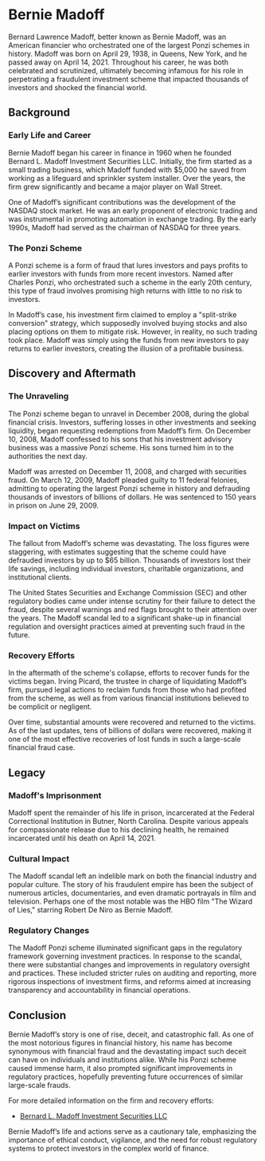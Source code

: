 # Bernie Madoff

Bernard Lawrence Madoff, better known as Bernie Madoff, was an American financier who orchestrated one of the largest Ponzi schemes in history. Madoff was born on April 29, 1938, in Queens, New York, and he passed away on April 14, 2021. Throughout his career, he was both celebrated and scrutinized, ultimately becoming infamous for his role in perpetrating a fraudulent investment scheme that impacted thousands of investors and shocked the financial world.

## Background

### Early Life and Career
Bernie Madoff began his career in finance in 1960 when he founded Bernard L. Madoff Investment Securities LLC. Initially, the firm started as a small trading business, which Madoff funded with $5,000 he saved from working as a lifeguard and sprinkler system installer. Over the years, the firm grew significantly and became a major player on Wall Street.

One of Madoff’s significant contributions was the development of the NASDAQ stock market. He was an early proponent of electronic trading and was instrumental in promoting automation in exchange trading. By the early 1990s, Madoff had served as the chairman of NASDAQ for three years.

### The Ponzi Scheme
A Ponzi scheme is a form of fraud that lures investors and pays profits to earlier investors with funds from more recent investors. Named after Charles Ponzi, who orchestrated such a scheme in the early 20th century, this type of fraud involves promising high returns with little to no risk to investors.

In Madoff’s case, his investment firm claimed to employ a "split-strike conversion" strategy, which supposedly involved buying stocks and also placing options on them to mitigate risk. However, in reality, no such trading took place. Madoff was simply using the funds from new investors to pay returns to earlier investors, creating the illusion of a profitable business.

## Discovery and Aftermath

### The Unraveling
The Ponzi scheme began to unravel in December 2008, during the global financial crisis. Investors, suffering losses in other investments and seeking liquidity, began requesting redemptions from Madoff’s firm. On December 10, 2008, Madoff confessed to his sons that his investment advisory business was a massive Ponzi scheme. His sons turned him in to the authorities the next day. 

Madoff was arrested on December 11, 2008, and charged with securities fraud. On March 12, 2009, Madoff pleaded guilty to 11 federal felonies, admitting to operating the largest Ponzi scheme in history and defrauding thousands of investors of billions of dollars. He was sentenced to 150 years in prison on June 29, 2009.

### Impact on Victims
The fallout from Madoff’s scheme was devastating. The loss figures were staggering, with estimates suggesting that the scheme could have defrauded investors by up to $65 billion. Thousands of investors lost their life savings, including individual investors, charitable organizations, and institutional clients.

The United States Securities and Exchange Commission (SEC) and other regulatory bodies came under intense scrutiny for their failure to detect the fraud, despite several warnings and red flags brought to their attention over the years. The Madoff scandal led to a significant shake-up in financial regulation and oversight practices aimed at preventing such fraud in the future.

### Recovery Efforts
In the aftermath of the scheme's collapse, efforts to recover funds for the victims began. Irving Picard, the trustee in charge of liquidating Madoff’s firm, pursued legal actions to reclaim funds from those who had profited from the scheme, as well as from various financial institutions believed to be complicit or negligent.

Over time, substantial amounts were recovered and returned to the victims. As of the last updates, tens of billions of dollars were recovered, making it one of the most effective recoveries of lost funds in such a large-scale financial fraud case.

## Legacy

### Madoff's Imprisonment
Madoff spent the remainder of his life in prison, incarcerated at the Federal Correctional Institution in Butner, North Carolina. Despite various appeals for compassionate release due to his declining health, he remained incarcerated until his death on April 14, 2021.

### Cultural Impact
The Madoff scandal left an indelible mark on both the financial industry and popular culture. The story of his fraudulent empire has been the subject of numerous articles, documentaries, and even dramatic portrayals in film and television. Perhaps one of the most notable was the HBO film "The Wizard of Lies," starring Robert De Niro as Bernie Madoff.

### Regulatory Changes
The Madoff Ponzi scheme illuminated significant gaps in the regulatory framework governing investment practices. In response to the scandal, there were substantial changes and improvements in regulatory oversight and practices. These included stricter rules on auditing and reporting, more rigorous inspections of investment firms, and reforms aimed at increasing transparency and accountability in financial operations.

## Conclusion
Bernie Madoff’s story is one of rise, deceit, and catastrophic fall. As one of the most notorious figures in financial history, his name has become synonymous with financial fraud and the devastating impact such deceit can have on individuals and institutions alike. While his Ponzi scheme caused immense harm, it also prompted significant improvements in regulatory practices, hopefully preventing future occurrences of similar large-scale frauds.

For more detailed information on the firm and recovery efforts:
- [Bernard L. Madoff Investment Securities LLC](http://www.madofftrustee.com)

Bernie Madoff’s life and actions serve as a cautionary tale, emphasizing the importance of ethical conduct, vigilance, and the need for robust regulatory systems to protect investors in the complex world of finance.